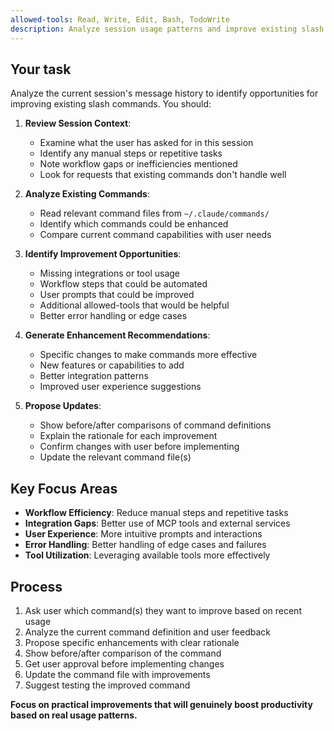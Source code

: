```yaml
---
allowed-tools: Read, Write, Edit, Bash, TodoWrite
description: Analyze session usage patterns and improve existing slash commands based on user feedback and workflow gaps
---
```


## Your task

Analyze the current session's message history to identify opportunities for improving existing slash commands. You should:

1. **Review Session Context**:
   - Examine what the user has asked for in this session
   - Identify any manual steps or repetitive tasks
   - Note workflow gaps or inefficiencies mentioned
   - Look for requests that existing commands don't handle well

2. **Analyze Existing Commands**:
   - Read relevant command files from `~/.claude/commands/`
   - Identify which commands could be enhanced
   - Compare current command capabilities with user needs

3. **Identify Improvement Opportunities**:
   - Missing integrations or tool usage
   - Workflow steps that could be automated
   - User prompts that could be improved
   - Additional allowed-tools that would be helpful
   - Better error handling or edge cases

4. **Generate Enhancement Recommendations**:
   - Specific changes to make commands more effective
   - New features or capabilities to add
   - Better integration patterns
   - Improved user experience suggestions

5. **Propose Updates**:
   - Show before/after comparisons of command definitions
   - Explain the rationale for each improvement
   - Confirm changes with user before implementing
   - Update the relevant command file(s)

## Key Focus Areas

- **Workflow Efficiency**: Reduce manual steps and repetitive tasks
- **Integration Gaps**: Better use of MCP tools and external services  
- **User Experience**: More intuitive prompts and interactions
- **Error Handling**: Better handling of edge cases and failures
- **Tool Utilization**: Leveraging available tools more effectively

## Process

1. Ask user which command(s) they want to improve based on recent usage
2. Analyze the current command definition and user feedback
3. Propose specific enhancements with clear rationale
4. Show before/after comparison of the command
5. Get user approval before implementing changes
6. Update the command file with improvements
7. Suggest testing the improved command

**Focus on practical improvements that will genuinely boost productivity based on real usage patterns.**

